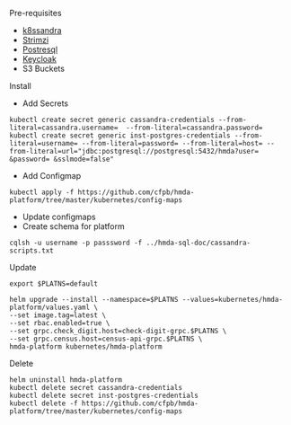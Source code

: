 Pre-requisites
- [k8ssandra](https://k8ssandra.io/)
- [Strimzi](https://strimzi.io/)
- [Postresql](https://github.com/bitnami/charts/tree/main/bitnami/postgresql)
- [Keycloak](https://github.com/bitnami/charts/tree/main/bitnami/keycloak)   
- S3 Buckets

Install
- Add Secrets
```
kubectl create secret generic cassandra-credentials --from-literal=cassandra.username=  --from-literal=cassandra.password=
kubectl create secret generic inst-postgres-credentials --from-literal=username= --from-literal=password= --from-literal=host= --from-literal=url="jdbc:postgresql://postgresql:5432/hmda?user= &password= &sslmode=false"
```
- Add Configmap
```
kubectl apply -f https://github.com/cfpb/hmda-platform/tree/master/kubernetes/config-maps
```
- Update configmaps  
- Create schema for platform
```
cqlsh -u username -p passsword -f ../hmda-sql-doc/cassandra-scripts.txt
```

Update
```
export $PLATNS=default

helm upgrade --install --namespace=$PLATNS --values=kubernetes/hmda-platform/values.yaml \
--set image.tag=latest \
--set rbac.enabled=true \
--set grpc.check_digit.host=check-digit-grpc.$PLATNS \
--set grpc.census.host=census-api-grpc.$PLATNS \
hmda-platform kubernetes/hmda-platform
```

Delete
```
helm uninstall hmda-platform
kubectl delete secret cassandra-credentials
kubectl delete secret inst-postgres-credentials
kubectl delete -f https://github.com/cfpb/hmda-platform/tree/master/kubernetes/config-maps
```
